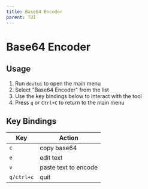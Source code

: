 ```yaml
---
title: Base64 Encoder
parent: TUI
---
```


# Base64 Encoder

## Usage

1. Run `devtui` to open the main menu
2. Select "Base64 Encoder" from the list
3. Use the key bindings below to interact with the tool
4. Press `q` or `Ctrl+C` to return to the main menu

## Key Bindings

| Key | Action |
|-----|--------|
| `c` | copy base64 |
| `e` | edit text |
| `v` | paste text to encode |
| `q/ctrl+c` | quit |



